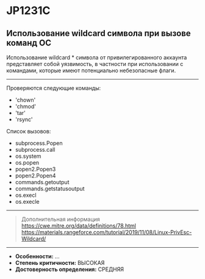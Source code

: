 # JP1231C
## Использование wildcard символа при вызове команд ОС
Использование wildcard * символа от привилегированного аккаунта представляет собой уязвимость, в
частности при использовании с командами, которые имеют потенциально небезопасные флаги.

<!---
НУЖНО проверить работоспоспособность данного теста после переработки
-->
---
Проверяются следующие команды:

* 'chown'
* 'chmod'
* 'tar'
* 'rsync'

Список вызовов:

* subprocess.Popen
* subprocess.call
* os.system
* os.popen
* popen2.Popen3
* popen2.Popen4
* commands.getoutput
* commands.getstatusoutput
* os.execl
* os.execle
---
> Дополнительная информация
> <https://cwe.mitre.org/data/definitions/78.html>
> <https://materials.rangeforce.com/tutorial/2019/11/08/Linux-PrivEsc-Wildcard/>
---
* __Особенности:__ ...
* __Степень критичности:__ ВЫСОКАЯ
* __Достоверность определения:__ СРЕДНЯЯ
